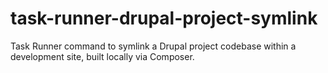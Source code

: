 # task-runner-drupal-project-symlink
Task Runner command to symlink a Drupal project codebase within a development site, built locally via Composer.
